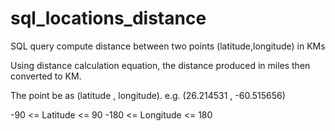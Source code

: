 # sql_locations_distance
SQL query compute distance between two points (latitude,longitude) in KMs

Using distance calculation equation, the distance produced in miles then converted to KM.

The point be as (latitude , longitude).
e.g. (26.214531 , -60.515656)

-90 <= Latitude <= 90
-180 <= Longitude <= 180
